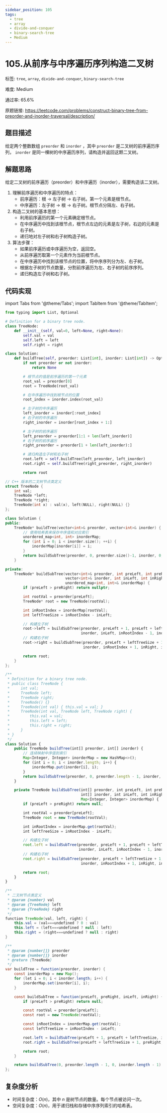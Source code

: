 ```yaml
---
sidebar_position: 105
tags:
  - tree
  - array
  - divide-and-conquer
  - binary-search-tree
  - Medium
---
```


# 105.从前序与中序遍历序列构造二叉树

标签: `tree`, `array`, `divide-and-conquer`, `binary-search-tree`

难度: Medium

通过率: 65.6%

原题链接: https://leetcode.com/problems/construct-binary-tree-from-preorder-and-inorder-traversal/description/

## 题目描述
给定两个整数数组 `preorder` 和 `inorder` ，其中 `preorder` 是二叉树的前序遍历序列， `inorder` 是同一棵树的中序遍历序列，请构造并返回这颗二叉树。

## 解题思路

给定二叉树的前序遍历（preorder）和中序遍历（inorder），需要构造该二叉树。
1.	理解前序遍历和中序遍历的特点：
    - 前序遍历：根 -> 左子树 -> 右子树。第一个元素是根节点。
	- 中序遍历：左子树 -> 根 -> 右子树。根节点分隔左、右子树。
2.	构造二叉树的基本思想：
	- 利用前序遍历的第一个元素确定根节点。
	- 在中序遍历中找到该根节点，根节点左边的元素是左子树，右边的元素是右子树。
	- 递归地对左子树和右子树构造子树。
3.	算法步骤：
	- 如果前序遍历或中序遍历为空，返回空。
	- 从前序遍历取第一个元素作为当前根节点。
	- 在中序遍历中找到该根节点的位置，将中序序列分为左、右子树。
	- 根据左子树的节点数量，分割前序遍历为左、右子树的前序序列。
	- 递归构造左子树和右子树。


## 代码实现
import Tabs from '@theme/Tabs';
import TabItem from '@theme/TabItem';

<Tabs>
<TabItem value="python" label="Python">

```python
from typing import List, Optional

# Definition for a binary tree node.
class TreeNode:
    def __init__(self, val=0, left=None, right=None):
        self.val = val
        self.left = left
        self.right = right

class Solution:
    def buildTree(self, preorder: List[int], inorder: List[int]) -> Optional[TreeNode]:
        if not preorder or not inorder:
            return None

        # 根节点的值是前序遍历的第一个元素
        root_val = preorder[0]
        root = TreeNode(root_val)

        # 在中序遍历中找到根节点的位置
        root_index = inorder.index(root_val)

        # 左子树的中序遍历
        left_inorder = inorder[:root_index]
        # 右子树的中序遍历
        right_inorder = inorder[root_index + 1:]

        # 左子树的前序遍历
        left_preorder = preorder[1:1 + len(left_inorder)]
        # 右子树的前序遍历
        right_preorder = preorder[1 + len(left_inorder):]

        # 递归构造左子树和右子树
        root.left = self.buildTree(left_preorder, left_inorder)
        root.right = self.buildTree(right_preorder, right_inorder)

        return root
```

</TabItem>
<TabItem value="cpp" label="C++">

```cpp
// C++ 版本的二叉树节点类定义
struct TreeNode {
    int val;
    TreeNode *left;
    TreeNode *right;
    TreeNode(int x) : val(x), left(NULL), right(NULL) {}
};

class Solution {
public:
    TreeNode* buildTree(vector<int>& preorder, vector<int>& inorder) {
        // 使用哈希表来保存中序值和对应索引
        unordered_map<int, int> inorderMap;
        for (int i = 0; i < inorder.size(); ++i) {
            inorderMap[inorder[i]] = i;
        }
        return buildSubTree(preorder, 0, preorder.size()-1, inorder, 0, inorder.size()-1, inorderMap);
    }

private:
    TreeNode* buildSubTree(vector<int>& preorder, int preLeft, int preRight, 
                           vector<int>& inorder, int inLeft, int inRight,
                           unordered_map<int, int>& inorderMap) {
        if (preLeft > preRight) return nullptr;

        int rootVal = preorder[preLeft];
        TreeNode* root = new TreeNode(rootVal);

        int inRootIndex = inorderMap[rootVal];
        int leftTreeSize = inRootIndex - inLeft;

        // 构建左子树
        root->left = buildSubTree(preorder, preLeft + 1, preLeft + leftTreeSize, 
                                  inorder, inLeft, inRootIndex - 1, inorderMap);
        // 构建右子树
        root->right = buildSubTree(preorder, preLeft + leftTreeSize + 1, preRight, 
                                   inorder, inRootIndex + 1, inRight, inorderMap);

        return root;
    }
};
```

</TabItem>
<TabItem value="javascript" label="JavaScript">

```javascript
/**
 * Definition for a binary tree node.
 * public class TreeNode {
 *     int val;
 *     TreeNode left;
 *     TreeNode right;
 *     TreeNode() {}
 *     TreeNode(int val) { this.val = val; }
 *     TreeNode(int val, TreeNode left, TreeNode right) {
 *         this.val = val;
 *         this.left = left;
 *         this.right = right;
 *     }
 * }
 */
class Solution {
    public TreeNode buildTree(int[] preorder, int[] inorder) {
        // 连续映射中序值到索引
        Map<Integer, Integer> inorderMap = new HashMap<>();
        for (int i = 0; i < inorder.length; i++) {
            inorderMap.put(inorder[i], i);
        }
        return buildSubTree(preorder, 0, preorder.length - 1, inorder, 0, inorder.length - 1, inorderMap);
    }

    private TreeNode buildSubTree(int[] preorder, int preLeft, int preRight, 
                                  int[] inorder, int inLeft, int inRight,
                                  Map<Integer, Integer> inorderMap) {
        if (preLeft > preRight) return null;

        int rootVal = preorder[preLeft];
        TreeNode root = new TreeNode(rootVal);

        int inRootIndex = inorderMap.get(rootVal);
        int leftTreeSize = inRootIndex - inLeft;

        // 构建左子树
        root.left = buildSubTree(preorder, preLeft + 1, preLeft + leftTreeSize, 
                                 inorder, inLeft, inRootIndex - 1, inorderMap);
        // 构建右子树
        root.right = buildSubTree(preorder, preLeft + leftTreeSize + 1, preRight, 
                                  inorder, inRootIndex + 1, inRight, inorderMap);

        return root;
    }
}
```

</TabItem>
<TabItem value="java" label="Java">

```java
/**
 * 二叉树节点类定义
 * @param {number} val
 * @param {TreeNode} left
 * @param {TreeNode} right
 */
function TreeNode(val, left, right) {
    this.val = (val===undefined ? 0 : val)
    this.left = (left===undefined ? null : left)
    this.right = (right===undefined ? null : right)
}

/**
 * @param {number[]} preorder
 * @param {number[]} inorder
 * @return {TreeNode}
 */
var buildTree = function(preorder, inorder) {
    const inorderMap = new Map();
    for (let i = 0; i < inorder.length; i++) {
        inorderMap.set(inorder[i], i);
    }

    const buildSubTree = function(preLeft, preRight, inLeft, inRight) {
        if (preLeft > preRight) return null;

        const rootVal = preorder[preLeft];
        const root = new TreeNode(rootVal);

        const inRootIndex = inorderMap.get(rootVal);
        const leftTreeSize = inRootIndex - inLeft;

        root.left = buildSubTree(preLeft + 1, preLeft + leftTreeSize, inLeft, inRootIndex - 1);
        root.right = buildSubTree(preLeft + leftTreeSize + 1, preRight, inRootIndex + 1, inRight);

        return root;
    }

    return buildSubTree(0, preorder.length - 1, 0, inorder.length - 1);
};
```

</TabItem>
</Tabs>

## 复杂度分析
- 时间复杂度：$O(n)$，其中 $n$ 是树节点的数量。每个节点被访问一次。
- 空间复杂度：$O(n)$，用于递归栈和存储中序序列索引的哈希表。
